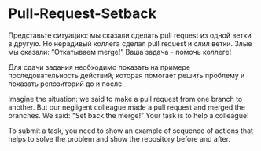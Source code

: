 # Pull-Request-Setback

Представьте ситуацию: мы сказали сделать pull request из одной ветки в другую. Но нерадивый коллега сделал pull request и слил ветки. Злые мы сказали: “Откатываем merge!” Ваша задача - помочь коллеге!

Для сдачи задания необходимо показать на примере последовательность действий, которая помогает решить проблему и показать репозиторий до и после.

Imagine the situation: we said to make a pull request from one branch to another.  But our negligent colleague made a pull request and merged the branches. We said: "Set back the merge!” Your task is to help a colleague!

To submit a task, you need to show an example of sequence of actions that helps to solve the problem and show the repository before and after.
